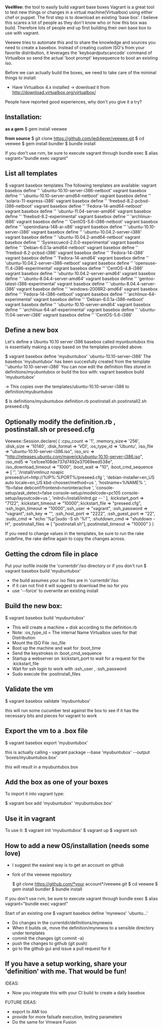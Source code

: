 **VeeWee:** the tool to easily build vagrant base boxes
Vagrant is a great tool to test new things or changes in a virtual machine(Virtualbox) using either chef or puppet.
The first step is to download an existing 'base box'. I believe this scares a lot of people as they don't know who or how this box was build. Therefore lots of people end up first building their own base box to use with vagrant.

Veewee tries to automate this and to share the knowledge and sources you need to create a basebox. Instead of creating custom ISO's from your favorite distribution, it leverages the 'keyboardputscancode' command of Virtualbox so send the actual 'boot prompt' keysequence to boot an existing iso.

Before we can actually build the boxes, we need to take care of the minimal things to install:
- Have Virtualbox 4.x installed -> download it from http://download.virtualbox.org/virtualbox/


People have reported good experiences, why don't you give it a try?

## Installation:
__as a gem__
  $ gem install veewee

__from source__
  $ git clone https://github.com/jedi4ever/veewee.git
  $ cd veewee
  $ gem install bundler
  $ bundle install

If you don't use rvm, be sure to execute vagrant through bundle exec
  $ alias vagrant="bundle exec vagrant"


## List all templates
  $ vagrant basebox templates
  The following templates are available:
  vagrant basebox define '<boxname>' 'ubuntu-10.10-server-i386-netboot'
  vagrant basebox define '<boxname>' 'ubuntu-10.10-server-amd64-netboot'
  vagrant basebox define '<boxname>' 'solaris-11-express-i386'
  vagrant basebox define '<boxname>' 'freebsd-8.2-pcbsd-i386-netboot'
  vagrant basebox define '<boxname>' 'Fedora-14-amd64-netboot'
  vagrant basebox define '<boxname>' 'ubuntu-11.04-server-amd64'
  vagrant basebox define '<boxname>' 'freebsd-8.2-experimental'
  vagrant basebox define '<boxname>' 'archlinux-i686'
  vagrant basebox define '<boxname>' 'CentOS-5.6-i386-netboot'
  vagrant basebox define '<boxname>' 'openindiana-148-ai-x86'
  vagrant basebox define '<boxname>' 'ubuntu-10.10-server-i386'
  vagrant basebox define '<boxname>' 'ubuntu-10.04.2-server-i386'
  vagrant basebox define '<boxname>' 'ubuntu-10.04.2-amd64-netboot'
  vagrant basebox define '<boxname>' 'Sysrescuecd-2.0.0-experimental'
  vagrant basebox define '<boxname>' 'Debian-6.0.1a-amd64-netboot'
  vagrant basebox define '<boxname>' 'freebsd-8.2-pcbsd-i386'
  vagrant basebox define '<boxname>' 'Fedora-14-i386'
  vagrant basebox define '<boxname>' 'Fedora-14-amd64'
  vagrant basebox define '<boxname>' 'ubuntu-10.04.2-server-i386-netboot'
  vagrant basebox define '<boxname>' 'opensuse-11.4-i386-experimental'
  vagrant basebox define '<boxname>' 'CentOS-4.8-i386'
  vagrant basebox define '<boxname>' 'ubuntu-10.04.2-server-amd64'
  vagrant basebox define '<boxname>' 'ubuntu-8.04.4-server-amd64'
  vagrant basebox define '<boxname>' 'gentoo-latest-i386-experimental'
  vagrant basebox define '<boxname>' 'ubuntu-8.04.4-server-i386'
  vagrant basebox define '<boxname>' 'windows-2008R2-amd64'
  vagrant basebox define '<boxname>' 'Fedora-14-i386-netboot'
  vagrant basebox define '<boxname>' 'archlinux-64-experimental'
  vagrant basebox define '<boxname>' 'Debian-6.0.1a-i386-netboot'
  vagrant basebox define '<boxname>' 'ubuntu-10.10-server-amd64'
  vagrant basebox define '<boxname>' 'archlinux-64-aif-experimental'
  vagrant basebox define '<boxname>' 'ubuntu-11.04-server-i386'
  vagrant basebox define '<boxname>' 'CentOS-5.6-i386'


## Define a new box
Let's define a  Ubuntu 10.10 server i386 basebox called myunbuntubox
this is essentially making a copy based on the  templates provided above.

  $ vagrant basebox define 'myubuntubox' 'ubuntu-10.10-server-i386'
  The basebox 'myubuntubox' has been succesfully created from the template ''ubuntu-10.10-server-i386'
  You can now edit the definition files stored in definitions/myubuntubox
  or build the box with:
  vagrant basebox build 'myubuntubox'

-> This copies over the templates/ubuntu-10.10-server-i386 to definition/myubuntubox

  $ ls definitions/myubuntubox
  definition.rb	postinstall.sh	postinstall2.sh	preseed.cfg

## Optionally modify the definition.rb , postinstall.sh or preseed.cfg

  Veewee::Session.declare( {
    :cpu_count => '1', :memory_size=> '256', 
    :disk_size => '10140', :disk_format => 'VDI',
    :os_type_id => 'Ubuntu',
    :iso_file => "ubuntu-10.10-server-i386.iso", 
    :iso_src => "http://releases.ubuntu.com/maverick/ubuntu-10.10-server-i386.iso",
    :iso_md5 => "ce1cee108de737d7492e37069eed538e",
    :iso_download_timeout => "1000",
    :boot_wait => "10",
    :boot_cmd_sequence => [ 
        '<Esc><Esc><Enter>',
        '/install/vmlinuz noapic preseed/url=http://%IP%:%PORT%/preseed.cfg ',
        'debian-installer=en_US auto locale=en_US kbd-chooser/method=us ',
        'hostname=%NAME% ',
        'fb=false debconf/frontend=noninteractive ',
        'console-setup/ask_detect=false console-setup/modelcode=pc105 console-setup/layoutcode=us ',
        'initrd=/install/initrd.gz -- <Enter>' 
      ],
    :kickstart_port => "7122", :kickstart_timeout => "10000",:kickstart_file => "preseed.cfg",
    :ssh_login_timeout => "10000",:ssh_user => "vagrant", :ssh_password => "vagrant",:ssh_key => "",
    :ssh_host_port => "2222", :ssh_guest_port => "22",
    :sudo_cmd => "echo '%p'|sudo -S sh '%f'",
    :shutdown_cmd => "shutdown -H",
    :postinstall_files => [ "postinstall.sh"],:postinstall_timeout => "10000"
     }
  )

If you need to change values in the templates, be sure to run the rake undefine, the rake define again to copy the changes across.

## Getting the cdrom file in place
Put your isofile inside the 'currentdir'/iso directory or if you don't run
  $ vagrant basebox build 'myubuntubox'

- the build assumes your iso files are in 'currentdir'/iso
- if it can not find it will suggest to download the iso for you
- use '--force' to overwrite an existing install

## Build the new box:
  $ vagrant basebox build 'myubuntubox'

- This will create a machine + disk according to the definition.rb
- Note: :os_type_id = The internal Name Virtualbox uses for that Distribution
- Mount the ISO File :iso_file
- Boot up the machine and wait for :boot_time
- Send the keystrokes in :boot_cmd_sequence
- Startup a webserver on :kickstart_port to wait for a request for the :kickstart_file
- Wait for ssh login to work with :ssh_user , :ssh_password
- Sudo execute the :postinstall_files

## Validate the vm 
  $ vagrant basebox validate 'myubuntubox'

this will run some cucumber test against the box to see if it has the necessary bits and pieces for vagrant to work

## Export the vm to a .box file
  $ vagrant basebox export 'myubuntubox'

this is actually calling - vagrant package --base 'myubuntubox' --output 'boxes/myubuntubox.box'

this will result in a myubuntubox.box

## Add the box as one of your boxes
To import it into vagrant type:

  $ vagrant box add 'myubuntubox' 'myubuntubox.box'
## Use it in vagrant

To use it:
  $ vagrant init 'myubuntubox'
  $ vagrant up
  $ vagrant ssh

## How to add a new OS/installation (needs some love)

- I suggest the easiest way is to get an account on github
- fork of the veewee repository

  $ git clone https://github.com/*your account*/veewee.git
  $ cd veewee
  $ gem install bundler
  $ bundle install

If you don't use rvm, be sure to execute vagrant through bundle exec
  $ alias vagrant="bundle exec vagrant"

Start of an existing one
  $ vagrant basebox define 'mynewos' 'ubuntu...'

- Do changes in the currentdir/definitions/mynewos
- When it builds ok, move the definition/mynewos to a sensible directory under templates
- commit the changes (git commit -a)
- push the changes to github (git push)
- go to the github gui and issue a pull request for it

## If you have a setup working, share your 'definition' with me. That would be fun! 

IDEAS:

- Now you integrate this with your CI build to create a daily basebox

FUTURE IDEAS:

- export to AMI too
- provide for more failsafe execution, testing parameters
- Do the same for Vmware Fusion
